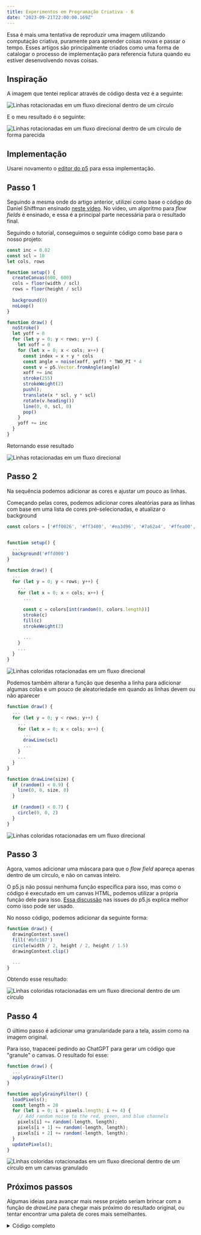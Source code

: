 ```yaml
---
title: Experimentos em Programação Criativa - 6
date: "2023-09-21T22:00:00.169Z"
---
```


Essa é mais uma tentativa de reproduzir uma imagem utilizando computação criativa, puramente para aprender coisas novas e passar o tempo. Esses artigos são principalmente criados como uma forma de catalogar o processo de implementação para referencia futura quando eu estiver desenvolvendo novas coisas.

## Inspiração

A imagem que tentei replicar através de código desta vez é a seguinte:

![Linhas rotacionadas em um fluxo direcional dentro de um círculo](/images/creative-coding/part-6/cc-1.png)

E o meu resultado é o seguinte:

![Linhas rotacionadas em um fluxo direcional dentro de um círculo de forma parecida](/images/creative-coding/part-6/cc-2.png)

## Implementação

Usarei novamento o [editor do p5](https://editor.p5js.org) para essa implementação.

## Passo 1

Seguindo a mesma onde do artigo anterior, utilizei como base o código do Daniel Shiffman ensinado [neste vídeo](https://thecodingtrain.com/challenges/24-perlin-noise-flow-field). No vídeo, um algoritmo para _flow fields_ é ensinado, e essa é a principal parte necessária para o resultado final.

Seguindo o tutorial, conseguimos o seguinte código como base para o nosso projeto:

```js
const inc = 0.02
const scl = 10
let cols, rows

function setup() {
  createCanvas(600, 600)
  cols = floor(width / scl)
  rows = floor(height / scl)
  
  background(0)
  noLoop()
}

function draw() {
  noStroke()
  let yoff = 0
  for (let y = 0; y < rows; y++) {
    let xoff = 0
    for (let x = 0; x < cols; x++) {
      const index = x + y * cols
      const angle = noise(xoff, yoff) * TWO_PI * 4
      const v = p5.Vector.fromAngle(angle)
      xoff += inc
      stroke(255)
      strokeWeight(2)
      push();
      translate(x * scl, y * scl)
      rotate(v.heading())
      line(0, 0, scl, 0)
      pop()
    }
    yoff += inc
  }
}
```

Retornando esse resultado

![Linhas rotacionadas em um fluxo direcional](/images/creative-coding/part-6/cc-3.png)

## Passo 2

Na sequência podemos adicionar as cores e ajustar um pouco as linhas.

Começando pelas cores, podemos adicionar cores aleatórias para as linhas com base em uma lista de cores pré-selecionadas, e atualizar o background

```js
const colors = ['#ff0026', '#ff3400', '#ea3d96', '#7a62a4', '#ffea00', '#98398f', '#839db2', '#0ead00', '#578400']


function setup() {
  ...  
  background('#ffd000')
}

function draw() {
  ...
  for (let y = 0; y < rows; y++) {
    ...
    for (let x = 0; x < cols; x++) {
      ...
      
      const c = colors[int(random(0, colors.length))]
      stroke(c)
      fill(c)
      strokeWeight(2)

      ...
    }
    ...
  }
}
```

![Linhas coloridas rotacionadas em um fluxo direcional](/images/creative-coding/part-6/cc-4.png)

Podemos também alterar a função que desenha a linha para adicionar algumas colas e um pouco de aleatoriedade em quando as linhas devem ou não aparecer

```js
function draw() {
  ...
  for (let y = 0; y < rows; y++) {
    ...
    for (let x = 0; x < cols; x++) {
      ...
      drawLine(scl)
      ...
    }
    ...
  }
}

function drawLine(size) {
  if (random() < 0.9) {
    line(0, 0, size, 0)
  }
  
  if (random() < 0.7) {
    circle(0, 0, 2)
  }
}
```

![Linhas coloridas rotacionadas em um fluxo direcional](/images/creative-coding/part-6/cc-5.png)

## Passo 3

Agora, vamos adicionar uma máscara para que o _flow field_ apareça apenas dentro de um círculo, e não on canvas inteiro.

O p5.js não possui nenhuma função específica para isso, mas como o código é executado em um canvas HTML, podemos utilizar a própria função dele para isso. [Essa discussão](https://github.com/processing/p5.js/issues/3998#issuecomment-670270414) nas issues do p5.js explica melhor como isso pode ser usado.

No nosso código, podemos adicionar da seguinte forma:

```js
function draw() {
  drawingContext.save()  
  fill('#bfc187')
  circle(width / 2, height / 2, height / 1.5)
  drawingContext.clip()

  ...
}
```

Obtendo esse resultado:

![Linhas coloridas rotacionadas em um fluxo direcional dentro de um círculo](/images/creative-coding/part-6/cc-6.png)

## Passo 4

O último passo é adicionar uma granularidade para a tela, assim como na imagem original. 

Para isso, trapaceei pedindo ao ChatGPT para gerar um código que "granule" o canvas. O resultado foi esse:

```js
function draw() {
  ...
  applyGrainyFilter()
}

function applyGrainyFilter() {
  loadPixels();
  const length = 20
  for (let i = 0; i < pixels.length; i += 4) {
    // Add random noise to the red, green, and blue channels
    pixels[i] += random(-length, length);
    pixels[i + 1] += random(-length, length);
    pixels[i + 2] += random(-length, length);
  }
  updatePixels();
}
```

![Linhas coloridas rotacionadas em um fluxo direcional dentro de um círculo em um canvas granulado](/images/creative-coding/part-6/cc-7.png)

## Próximos passos

Algumas ideias para avançar mais nesse projeto seriam brincar com a função de _drawLine_ para chegar mais próximo do resultado original, ou tentar encontrar uma paleta de cores mais semelhantes.

<details>
  <summary>
    Código completo
  </summary>
  <p>
    ```js
const inc = 0.02
const scl = 10
let cols, rows
const colors = ['#ff0026', '#ff3400', '#ea3d96', '#7a62a4', '#ffea00', '#98398f', '#839db2', '#0ead00', '#578400']

function setup() {
  createCanvas(600, 600)
  cols = floor(width / scl)
  rows = floor(height / scl)
  
  background('#ffd000')
  noLoop()
}

function draw() {
  noStroke()
  
  // https://github.com/processing/p5.js/issues/3998#issuecomment-670270414
  drawingContext.save()  
  fill('#bfc187')
  circle(width / 2, height / 2, height / 1.5)
  drawingContext.clip()

  // https://thecodingtrain.com/challenges/24-perlin-noise-flow-field
  let yoff = 0
  for (let y = 0; y < rows; y++) {
    let xoff = 0
    for (let x = 0; x < cols; x++) {
      const index = x + y * cols
      const angle = noise(xoff, yoff) * TWO_PI * 4
      const v = p5.Vector.fromAngle(angle)
      xoff += inc
      
      const c = colors[int(random(0, colors.length))]
      stroke(c)
      fill(c)
      strokeWeight(2)

      push();
      translate(x * scl, y * scl)
      rotate(v.heading())
      drawLine(scl)
      pop()
    }
    yoff += inc
  }
  
  applyGrainyFilter()
}

function drawLine(size) {
  if (random() < 0.9) {
    line(0, 0, size, 0)
  }
  
  if (random() < 0.7) {
    circle(0, 0, 2)
  }
}

function applyGrainyFilter() {
  loadPixels();
  const length = 20
  for (let i = 0; i < pixels.length; i += 4) {
    // Add random noise to the red, green, and blue channels
    pixels[i] += random(-length, length);
    pixels[i + 1] += random(-length, length);
    pixels[i + 2] += random(-length, length);
  }
  updatePixels();
}
```
  </p>
</details>
